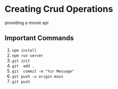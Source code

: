 # Creating Crud Operations

providing a movie api

## Important Commands

1. `npm install`
2. `npm run server`
3. `git init`
4. `git  add .`
5. `git  commit -m "Yur Message" `
6. `git push -u origin main `
7. `git push `
